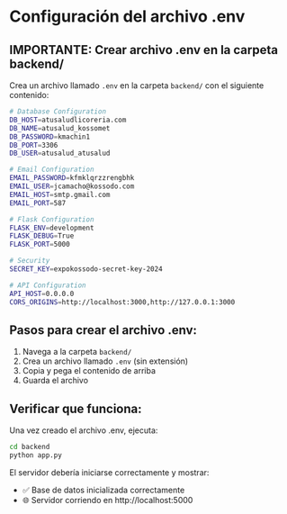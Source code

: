 # Configuración del archivo .env

## **IMPORTANTE**: Crear archivo .env en la carpeta backend/

Crea un archivo llamado `.env` en la carpeta `backend/` con el siguiente contenido:

```bash
# Database Configuration
DB_HOST=atusaludlicoreria.com
DB_NAME=atusalud_kossomet
DB_PASSWORD=kmachin1
DB_PORT=3306
DB_USER=atusalud_atusalud

# Email Configuration
EMAIL_PASSWORD=kfmklqrzzrengbhk
EMAIL_USER=jcamacho@kossodo.com
EMAIL_HOST=smtp.gmail.com
EMAIL_PORT=587

# Flask Configuration
FLASK_ENV=development
FLASK_DEBUG=True
FLASK_PORT=5000

# Security
SECRET_KEY=expokossodo-secret-key-2024

# API Configuration
API_HOST=0.0.0.0
CORS_ORIGINS=http://localhost:3000,http://127.0.0.1:3000
```

## **Pasos para crear el archivo .env:**

1. Navega a la carpeta `backend/`
2. Crea un archivo llamado `.env` (sin extensión)
3. Copia y pega el contenido de arriba
4. Guarda el archivo

## **Verificar que funciona:**

Una vez creado el archivo .env, ejecuta:
```bash
cd backend
python app.py
```

El servidor debería iniciarse correctamente y mostrar:
- ✅ Base de datos inicializada correctamente
- 🌐 Servidor corriendo en http://localhost:5000 